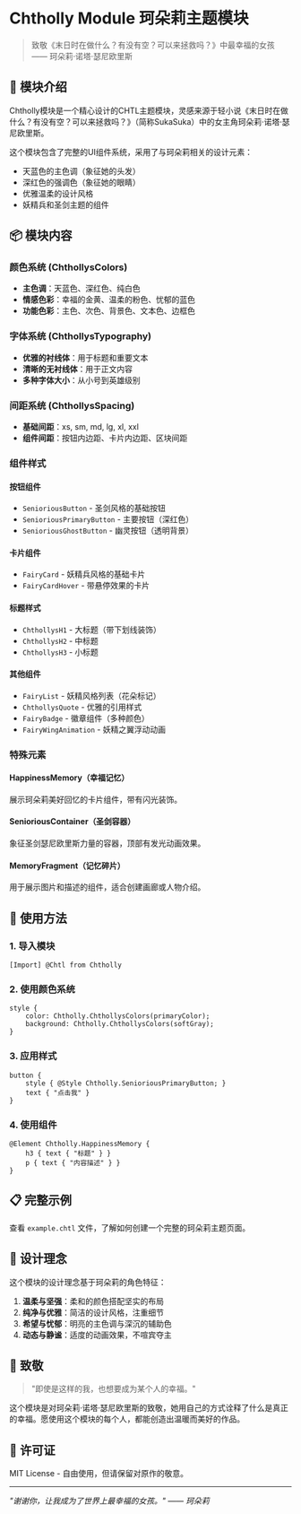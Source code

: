 # Chtholly Module 珂朵莉主题模块

> 致敬《末日时在做什么？有没有空？可以来拯救吗？》中最幸福的女孩 —— 珂朵莉·诺塔·瑟尼欧里斯

## 🌟 模块介绍

Chtholly模块是一个精心设计的CHTL主题模块，灵感来源于轻小说《末日时在做什么？有没有空？可以来拯救吗？》（简称SukaSuka）中的女主角珂朵莉·诺塔·瑟尼欧里斯。

这个模块包含了完整的UI组件系统，采用了与珂朵莉相关的设计元素：
- 天蓝色的主色调（象征她的头发）
- 深红色的强调色（象征她的眼睛）
- 优雅温柔的设计风格
- 妖精兵和圣剑主题的组件

## 📦 模块内容

### 颜色系统 (ChthollysColors)
- **主色调**：天蓝色、深红色、纯白色
- **情感色彩**：幸福的金黄、温柔的粉色、忧郁的蓝色
- **功能色彩**：主色、次色、背景色、文本色、边框色

### 字体系统 (ChthollysTypography)
- **优雅的衬线体**：用于标题和重要文本
- **清晰的无衬线体**：用于正文内容
- **多种字体大小**：从小号到英雄级别

### 间距系统 (ChthollysSpacing)
- **基础间距**：xs, sm, md, lg, xl, xxl
- **组件间距**：按钮内边距、卡片内边距、区块间距

### 组件样式

#### 按钮组件
- `SenioriousButton` - 圣剑风格的基础按钮
- `SenioriousPrimaryButton` - 主要按钮（深红色）
- `SenioriousGhostButton` - 幽灵按钮（透明背景）

#### 卡片组件
- `FairyCard` - 妖精兵风格的基础卡片
- `FairyCardHover` - 带悬停效果的卡片

#### 标题样式
- `ChthollysH1` - 大标题（带下划线装饰）
- `ChthollysH2` - 中标题
- `ChthollysH3` - 小标题

#### 其他组件
- `FairyList` - 妖精风格列表（花朵标记）
- `ChthollysQuote` - 优雅的引用样式
- `FairyBadge` - 徽章组件（多种颜色）
- `FairyWingAnimation` - 妖精之翼浮动动画

### 特殊元素

#### HappinessMemory（幸福记忆）
展示珂朵莉美好回忆的卡片组件，带有闪光装饰。

#### SenioriousContainer（圣剑容器）
象征圣剑瑟尼欧里斯力量的容器，顶部有发光动画效果。

#### MemoryFragment（记忆碎片）
用于展示图片和描述的组件，适合创建画廊或人物介绍。

## 🚀 使用方法

### 1. 导入模块

```chtl
[Import] @Chtl from Chtholly
```

### 2. 使用颜色系统

```chtl
style {
    color: Chtholly.ChthollysColors(primaryColor);
    background: Chtholly.ChthollysColors(softGray);
}
```

### 3. 应用样式

```chtl
button {
    style { @Style Chtholly.SenioriousPrimaryButton; }
    text { "点击我" }
}
```

### 4. 使用组件

```chtl
@Element Chtholly.HappinessMemory {
    h3 { text { "标题" } }
    p { text { "内容描述" } }
}
```

## 📋 完整示例

查看 `example.chtl` 文件，了解如何创建一个完整的珂朵莉主题页面。

## 🎨 设计理念

这个模块的设计理念基于珂朵莉的角色特征：

1. **温柔与坚强**：柔和的颜色搭配坚实的布局
2. **纯净与优雅**：简洁的设计风格，注重细节
3. **希望与忧郁**：明亮的主色调与深沉的辅助色
4. **动态与静谧**：适度的动画效果，不喧宾夺主

## 💝 致敬

> "即使是这样的我，也想要成为某个人的幸福。"

这个模块是对珂朵莉·诺塔·瑟尼欧里斯的致敬，她用自己的方式诠释了什么是真正的幸福。愿使用这个模块的每个人，都能创造出温暖而美好的作品。

## 📄 许可证

MIT License - 自由使用，但请保留对原作的敬意。

---

*"谢谢你，让我成为了世界上最幸福的女孩。" —— 珂朵莉*